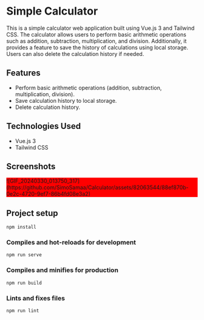 # Simple Calculator

This is a simple calculator web application built using Vue.js 3 and Tailwind CSS. The calculator allows users to perform basic arithmetic operations such as addition, subtraction, multiplication, and division. Additionally, it provides a feature to save the history of calculations using local storage. Users can also delete the calculation history if needed.

## Features

- Perform basic arithmetic operations (addition, subtraction, multiplication, division).
- Save calculation history to local storage.
- Delete calculation history.

## Technologies Used

- Vue.js 3
- Tailwind CSS

## Screenshots
<div style='
    width: 100%;
    background: red;
    display: flex;
    justify-content: center;
  '>
  ![GIF_20240330_013750_317](https://github.com/SimoSamaa/Calculator/assets/82063544/88ef870b-0e2c-4720-9ef7-86b4fd08e3a2)
</div>


## Project setup
```
npm install
```

### Compiles and hot-reloads for development
```
npm run serve
```

### Compiles and minifies for production
```
npm run build
```

### Lints and fixes files
```
npm run lint
```
